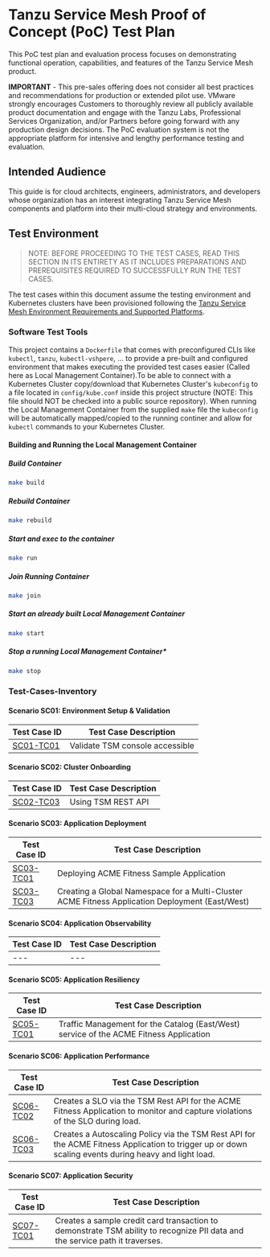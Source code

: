 # Tanzu Service Mesh Proof of Concept (PoC) Test Plan

This PoC test plan and evaluation process focuses on demonstrating functional operation, capabilities, and features of the Tanzu Service Mesh product.

**IMPORTANT** - This pre-sales offering does not consider all best practices and recommendations for production or extended pilot use.  VMware strongly encourages Customers to thoroughly review all publicly available product documentation and engage with the Tanzu Labs, Professional Services Organization, and/or Partners before going forward with any production design decisions. The PoC evaluation system is not the appropriate platform for intensive and lengthy performance testing and evaluation.

## Intended Audience

This guide is for cloud architects, engineers, administrators, and developers whose organization has an interest integrating Tanzu Service Mesh components and platform into their multi-cloud strategy and environments.

## Test Environment

>NOTE: BEFORE PROCEEDING TO THE TEST CASES, READ THIS SECTION IN ITS ENTIRETY AS IT INCLUDES PREPARATIONS AND PREREQUISITES REQUIRED TO SUCCESSFULLY RUN THE TEST CASES.

The test cases within this document assume the testing environment and Kubernetes clusters have been provisioned following the [Tanzu Service Mesh Environment Requirements and Supported Platforms](https://docs.vmware.com/en/VMware-Tanzu-Service-Mesh/services/tanzu-service-mesh-environment-requirements-and-supported-platforms/GUID-D0B939BE-474E-4075-9A65-3D72B5B9F237.html#workload-cluster-resource-requirements-0).

### Software Test Tools

This project contains a `Dockerfile` that comes with preconfigured CLIs like `kubectl`, `tanzu`, `kubectl-vshpere`, ... to provide a pre-built and configured environment that makes executing the provided test cases easier (Called here as Local Management Container).To be able to connect with a Kubernetes Cluster copy/download that Kubernetes Cluster's `kubeconfig` to a file located in `config/kube.conf` inside this project structure (NOTE: This file should NOT be checked into a public source repository). When running the Local Management Container from the supplied `make` file the `kubeconfig` will be automatically mapped/copied to the running continer and allow for `kubectl` commands to your Kubernetes Cluster.

#### Building and Running the Local Management Container

##### Build Container

```sh
make build
```

##### Rebuild Container

```sh
make rebuild
```

##### Start and exec to the container

```sh
make run
```

##### Join Running Container

```sh
make join
```

##### Start an already built Local Management Container

```sh
make start
```

##### Stop a running Local Management Container*

```sh
make stop
```

### Test-Cases-Inventory

#### Scenario SC01: Environment Setup & Validation

Test Case ID | Test Case Description |
--- | --- |
[SC01-TC01](scenarios/sc01-environment-setup/sc01-tc01-validate-tsm-console.md) | Validate TSM console accessible |

#### Scenario SC02: Cluster Onboarding

Test Case ID | Test Case Description |
--- | --- |
[SC02-TC03](scenarios/sc02-cluster-onboarding/sc02-tc03-onboard-tsm-api.md) | Using TSM REST API |

#### Scenario SC03: Application Deployment

Test Case ID | Test Case Description |
--- | --- |
[SC03-TC01](scenarios/sc03-application-deployment/sc03-tc01-acme-fitness-application.md) | Deploying ACME Fitness Sample Application |
[SC03-TC03](scenarios/sc03-application-deployment/sc03-tc03-acme-fitness-gns-api.md) | Creating a Global Namespace for a Multi-Cluster ACME Fitness Application Deployment (East/West) |

#### Scenario SC04: Application Observability

Test Case ID | Test Case Description |
--- | --- |
--- | --- |

#### Scenario SC05: Application Resiliency

Test Case ID | Test Case Description |
--- | --- |
[SC05-TC01](scenarios/sc05-application-resiliency/sc05-tc01-traffic-management-api.md) | Traffic Management for the Catalog (East/West) service of the ACME Fitness Application |

#### Scenario SC06: Application Performance

Test Case ID | Test Case Description |
--- | --- |
[SC06-TC02](scenarios/sc06-application-performance/sc06-tc02-service-slo-api.md) | Creates a SLO via the TSM Rest API for the ACME Fitness Application to monitor and capture violations of the SLO during load. |
[SC06-TC03](scenarios/sc06-application-performance/sc06-tc03-service-autoscaling.md) | Creates a Autoscaling Policy via the TSM Rest API for the ACME Fitness Application to trigger up or down scaling events during heavy and light load. |

#### Scenario SC07: Application Security

Test Case ID | Test Case Description |
--- | --- |
[SC07-TC01](scenarios/sc07-application-security/sc07-tc01-detect-PII-data.md) | Creates a sample credit card transaction to demonstrate TSM ability to recognize PII data and the service path it traverses. |
